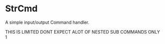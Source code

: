 # StrCmd
A simple input/output Command handler.


THIS IS LIMITED DONT EXPECT ALOT OF NESTED SUB COMMANDS ONLY 1
